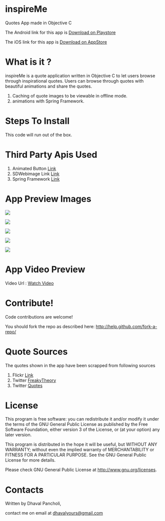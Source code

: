 # inspireMe

Quotes App made in Objective C

The Android link for this app is  <a href="http://bit.ly/inspireMeAndroid" target="_blank">Download on Playstore</a>

The iOS link for this app is  <a href="http://bit.ly/inspireMeiOS" target="_blank">Download on AppStore</a>



# **What is it ?**

inspireMe is a quote application written in Objective C to let users browse through inspirational quotes. Users can browse through quotes with beautiful animations and share the quotes.

1. Caching of quote images to be viewable in offline mode.
2. animations with Spring Framework.


# **Steps To Install**

This code will run out of the box. 

# **Third Party Apis Used**

1. Animated Button    <a href="https://github.com/asaptf/ALAnimatedButtonWithMenu" target="_blank">Link</a>
2. SDWebimage Link    <a href="https://github.com/rs/SDWebImage" target="_blank">Link</a>
3. Spring Framework   <a href="https://github.com/MengTo/Spring" target="_blank">Link</a>



# **App Preview Images**

![](http://a1.mzstatic.com/us/r30/Purple6/v4/73/68/6a/73686a34-62e8-6b73-c62e-3548632cc0ae/screen322x572.jpeg)

![](http://a1.mzstatic.com/us/r30/Purple69/v4/f4/a7/ff/f4a7ff55-50f0-9000-2763-58eae72847e9/screen322x572.jpeg)

![](http://a4.mzstatic.com/us/r30/Purple6/v4/2f/b0/c6/2fb0c644-9108-5d86-aa72-f42d8586daf7/screen640x640.jpeg)

![](http://a4.mzstatic.com/us/r30/Purple6/v4/d1/0a/4b/d10a4b35-8cb8-5dd7-fd49-c50163890781/screen640x640.jpeg)

![](http://a1.mzstatic.com/us/r30/Purple6/v4/bf/0a/59/bf0a599e-19ef-45ac-cf6e-b3bff50f33a6/screen480x480.jpeg)



# **App Video Preview**
Video Url : <a href="https://youtu.be/Zb7grqfzDtw" target="_blank"> Watch Video</a>


# **Contribute!**

Code contributions are welcome!

You should fork the repo as described here: http://help.github.com/fork-a-repo/

# **Quote Sources**

The quotes shown in the app have been scrapped from following sources

1. Flickr <a href="http://www.flickr.com" target="_blank">Link</a>
2. Twitter <a href="https://twitter.com/FreakyTheory" target="_blank">FreakyTheory</a> 
3. Twitter <a href="https://twitter.com/quotes" target="_blank">Quotes</a> 


# **License**

This program is free software: you can redistribute it and/or modify it under the terms of the GNU General Public License as published by the Free Software Foundation, either version 3 of the License, or (at your option) any later version.

This program is distributed in the hope it will be useful, but WITHOUT ANY WARRANTY; without even the implied warranty of MERCHANTABILITY or FITNESS FOR A PARTICULAR PURPOSE. See the GNU General Public License for more details.

Please check GNU General Public License at http://www.gnu.org/licenses.


# **Contacts**

Written by Dhaval Pancholi,

contact me on email at <a href="mailto:dhavalyours@gmail.com" target="_blank">dhavalyours@gmail.com</a>

